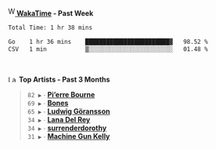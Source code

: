 <img src="https://github.com/dxnter/dxnter/assets/17434202/67b21fa4-d36d-46f9-9dec-f23d976b00ef" alt="WakaTime Logo" width="14" height="18"/><a href="https://wakatime.com/@dxnter" target="_blank"><strong> WakaTime</strong></a><strong> - Past Week</strong>

<!--START_SECTION:waka-->

```txt
Total Time: 1 hr 38 mins

Go    1 hr 36 mins    ████████████████████████▓   98.52 %
CSV   1 min           ▒░░░░░░░░░░░░░░░░░░░░░░░░   01.48 %
```

<!--END_SECTION:waka-->

<br/>

<!--START_LASTFM_ARTISTS:{"period": "3month", "rows": 6}-->
<a href="https://last.fm" target="_blank"><img src="https://user-images.githubusercontent.com/17434202/215290617-e793598d-d7c9-428f-9975-156db1ba89cc.svg" alt="Last.fm Logo" width="18" height="13"/></a> **Top Artists - Past 3 Months**

> `82 ▶️` ∙ **[Pi’erre Bourne](https://www.last.fm/music/Pi%E2%80%99erre+Bourne)**<br/>
> `69 ▶️` ∙ **[Bones](https://www.last.fm/music/Bones)**<br/>
> `65 ▶️` ∙ **[Ludwig Göransson](https://www.last.fm/music/Ludwig+G%C3%B6ransson)**<br/>
> `34 ▶️` ∙ **[Lana Del Rey](https://www.last.fm/music/Lana+Del+Rey)**<br/>
> `34 ▶️` ∙ **[surrenderdorothy](https://www.last.fm/music/surrenderdorothy)**<br/>
> `31 ▶️` ∙ **[Machine Gun Kelly](https://www.last.fm/music/Machine+Gun+Kelly)**<br/>
<!--END_LASTFM_ARTISTS-->
